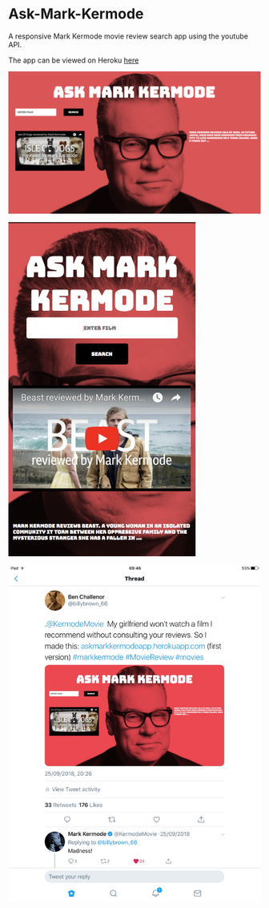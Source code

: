 # Ask-Mark-Kermode

A responsive Mark Kermode movie review search app using the youtube API.

The app can be viewed on Heroku [here](https://askmarkkermodeapp.herokuapp.com)

![alt text](images/screenShot.png)

<img src="images/mobileScreenShot.png" width="373.5" height="667">

![alt text](images/twitter.png)
